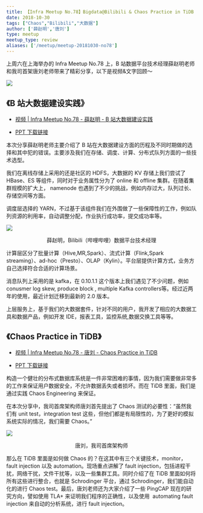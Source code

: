 ```yaml
---
title: 【Infra Meetup No.78】Bigdata@Bilibili & Chaos Practice in TiDB
date: 2018-10-30
tags: ["Chaos","Bilibili","大数据"]
author: ['薛赵明','唐刘']
type: meetup
meetup_type: review
aliases: ['/meetup/meetup-20181030-no78']
---
```



上周六在上海举办的 Infra Meetup No.78 上，B 站数据平台技术经理薛赵明老师和我司首架唐刘老师带来了精彩分享，以下是视频&文字回顾～

![](https://upload-images.jianshu.io/upload_images/542677-dbc93dd58c8ea750?imageMogr2/auto-orient/strip%7CimageView2/2/w/1240)

## 《B 站大数据建设实践》

- [视频 | Infra Meetup No.78 - 薛赵明 -  B 站大数据建设实践](https://www.bilibili.com/video/av37935761/?p=1)

- [PPT 下载链接](https://eyun.baidu.com/s/3c3JGQU8)

本次分享薛赵明老师主要介绍了 B 站在大数据建设方面的历程及不同时期做的选择和其中犯的错误。主要涉及我们在存储、调度、计算、分布式队列方面的一些技术选型。

我们在离线存储上采用的还是社区的 HDFS，大数据的 KV 存储上我们尝试了 HBase、ES 等组件，同时对于业务属性分为了 online 和 offline 集群。在随着集群规模的扩大上， namenode 也遇到了不少的挑战，例如内存过大，队列过长、存储空间等方面。

调度层选择的 YARN，不过基于该组件我们在外围做了一些保障性的工作，例如队列资源的利用率，自动调整分配，作业执行成功率，提交成功率等。

![](https://upload-images.jianshu.io/upload_images/542677-6d9d320d6ba32686?imageMogr2/auto-orient/strip%7CimageView2/2/w/1240)

<center>薛赵明，Bilibili（哔哩哔哩）数据平台技术经理</center>

计算层区分了批量计算（Hive,MR,Spark）、流式计算（Flink,Spark streaming）、ad-hoc（Presto）、OLAP（Kylin）。平台层提供计算方式，业务方自己选择符合合适的计算场景。

消息队列上采用的是 kafka，在 0.10.1.1 这个版本上我们遇见了不少问题，例如 conusmer log skew, produce block , multiple Kafka controllers等。经过近两年的使用，最近计划迁移到最新的 2.0 版本。

上层服务上，基于我们的大数据套件，针对不同的用户，我开发了相应的大数据工具和数据产品，例如开发 IDE，报表工具，监控系统,数据交换工具等等。

## 《Chaos Practice in TiDB》

- [视频 | Infra Meetup No.78 - 唐刘 -  Chaos Practice in TiDB](https://www.bilibili.com/video/av37935761/?p=2)

- [PPT 下载链接](https://eyun.baidu.com/s/3kWtKh5X)

构造一个健壮的分布式数据库系统是一件非常困难的事情，因为我们需要做非常多的工作来保证用户数据安全，不允许数据丢失或者损坏。而在 TiDB 里面，我们是通过实践 Chaos Engineering 来保证。

在本次分享中，我司首席架构师唐刘首先提出了 Chaos 测试的必要性：“虽然我们有 unit test，integration test 这些，但他们都是有局限性的，为了更好的模拟系统实际的情况，我们需要 Chaos。”

![](https://upload-images.jianshu.io/upload_images/542677-356e2fda1a6027a0?imageMogr2/auto-orient/strip%7CimageView2/2/w/1240)

<center>唐刘，我司首席架构师</center>

那么在 TiDB 里面是如何做 Chaos 的？在这其中有三个关键技术，monitor，fault injection 以及 automation。现场重点讲解了 fault injection，包括进程干扰，网络干扰，文件干扰等，以及一些集群工具。同时介绍了在 TiDB 里面如何将所有这些进行整合，也就是 Schrodinger 平台，通过 Schrodinger，我们能自动化的进行 Chaos test。最后，唐刘老师还为大家介绍了一些 PingCAP 现在的研究方向，譬如使用 TLA+ 来证明我们程序的正确性，以及使用  automating fault injection 来自动的分析系统，进行 fault injection。

